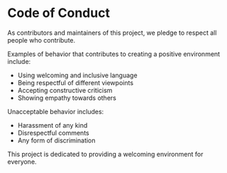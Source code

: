 # Code of Conduct

As contributors and maintainers of this project, we pledge to respect all people who contribute.

Examples of behavior that contributes to creating a positive environment include:

- Using welcoming and inclusive language
- Being respectful of different viewpoints
- Accepting constructive criticism
- Showing empathy towards others

Unacceptable behavior includes:

- Harassment of any kind
- Disrespectful comments
- Any form of discrimination

This project is dedicated to providing a welcoming environment for everyone.
